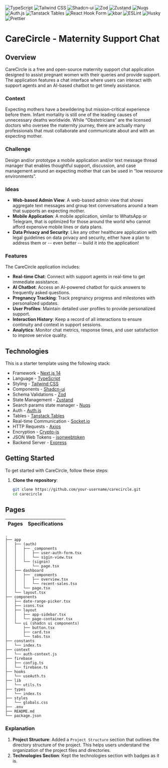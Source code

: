 ![TypeScript](https://img.shields.io/badge/TypeScript-007ACC?style=for-the-badge&logo=typescript&logoColor=white)
![Tailwind CSS](https://img.shields.io/badge/Tailwind_CSS-38B2AC?style=for-the-badge&logo=tailwind-css&logoColor=white)
![Shadcn-ui](https://img.shields.io/badge/Shadcn--ui-000000?style=for-the-badge&logo=shadcn&logoColor=white)
![Zod](https://img.shields.io/badge/Zod-000000?style=for-the-badge&logo=zod&logoColor=white)
![Zustand](https://img.shields.io/badge/Zustand-000000?style=for-the-badge&logo=zustand&logoColor=white)
![Nuqs](https://img.shields.io/badge/Nuqs-000000?style=for-the-badge&logo=nuqs&logoColor=white)
![Auth.js](https://img.shields.io/badge/Auth.js-000000?style=for-the-badge&logo=auth0&logoColor=white)
![Tanstack Tables](https://img.shields.io/badge/Tanstack_Tables-000000?style=for-the-badge&logo=tanstack&logoColor=white)
![React Hook Form](https://img.shields.io/badge/React_Hook_Form-000000?style=for-the-badge&logo=reacthookform&logoColor=white)
![kbar](https://img.shields.io/badge/kbar-000000?style=for-the-badge&logo=kbar&logoColor=white)
![ESLint](https://img.shields.io/badge/ESLint-4B32C3?style=for-the-badge&logo=eslint&logoColor=white)
![Husky](https://img.shields.io/badge/Husky-000000?style=for-the-badge&logo=husky&logoColor=white)
![Prettier](https://img.shields.io/badge/Prettier-000000?style=for-the-badge&logo=prettier&logoColor=white)

# CareCircle - Maternity Support Chat

## Overview

CareCircle is a free and open-source maternity support chat application designed to assist pregnant women with their queries and provide support. The application features a chat interface where users can interact with support agents and an AI-based chatbot to get timely assistance.

### Context

Expecting mothers have a bewildering but mission-critical experience before them. Infant mortality is still one of the leading causes of unnecessary deaths worldwide. While “Obstetricians” are the licensed doctors who oversee the maternity journey, there are actually many professionals that must collaborate and communicate about and with an expecting mother.

### Challenge

Design and/or prototype a mobile application and/or text message thread manager that enables thoughtful support, discussion, and case management around an expecting mother that can be used in “low resource environments”.

### Ideas

- **Web-based Admin View**: A web-based admin view that shows aggregate text messages and group text conversations around a team that supports an expecting mother.
- **Mobile Application**: A mobile application, similar to WhatsApp or Telegram, that is optimized for those around the world who cannot afford expensive mobile lines or data plans.
- **Data Privacy and Security**: Like any other healthcare application with legal guidelines on data privacy and security, either have a plan to address them or -- even better -- build it into the application!

### Features

The CareCircle application includes:

- **Real-time Chat**: Connect with support agents in real-time to get immediate assistance.
- **AI Chatbot**: Access an AI-powered chatbot for quick answers to frequently asked questions.
- **Pregnancy Tracking**: Track pregnancy progress and milestones with personalized updates.
- **User Profiles**: Maintain detailed user profiles to provide personalized support.
- **Interaction History**: Keep a record of all interactions to ensure continuity and context in support sessions.
- **Analytics**: Monitor chat metrics, response times, and user satisfaction to improve service quality.

## Technologies

This is a starter template using the following stack:

- Framework - [Next.js 14](https://nextjs.org/13)
- Language - [TypeScript](https://www.typescriptlang.org)
- Styling - [Tailwind CSS](https://tailwindcss.com)
- Components - [Shadcn-ui](https://ui.shadcn.com)
- Schema Validations - [Zod](https://zod.dev)
- State Management - [Zustand](https://zustand-demo.pmnd.rs)
- Search params state manager - [Nuqs](https://nuqs.47ng.com/)
- Auth - [Auth.js](https://authjs.dev/)
- Tables - [Tanstack Tables](https://ui.shadcn.com/docs/components/data-table)
- Real-time Communication - [Socket.io](https://socket.io)
- HTTP Requests - [Axios](https://axios-http.com)
- Encryption - [Crypto-js](https://cryptojs.gitbook.io/docs/)
- JSON Web Tokens - [jsonwebtoken](https://github.com/auth0/node-jsonwebtoken)
- Backend Server - [Express](https://expressjs.com)

## Getting Started

To get started with CareCircle, follow these steps:

1. **Clone the repository**:
   ```bash
   git clone https://github.com/your-username/carecircle.git
   cd carecircle
   ```

## Pages

| Pages | Specifications |
| :---- | -------------- |

```plaintext
.
├── app
│   ├── (auth)
│   │   ├── _components
│   │   │   ├── user-auth-form.tsx
│   │   │   └── sigin-view.tsx
│   │   └── (signin)
│   │       └── page.tsx
│   ├── dashboard
│   │   ├── _components
│   │   │   ├── overview.tsx
│   │   │   └── recent-sales.tsx
│   │   └── page.tsx
│   └── layout.tsx
├── components
│   ├── date-range-picker.tsx
│   ├── icons.tsx
│   ├── layout
│   │   ├── app-sidebar.tsx
│   │   └── page-container.tsx
│   └── ui (shadcn ui components)
│       ├── button.tsx
│       ├── card.tsx
│       └── tabs.tsx
├── constants
│   └── index.ts
├── context
│   └── auth-context.js
├── firebase
│   ├── config.ts
│   └── firebase.ts
├── hooks
│   └── useAuth.ts
├── lib
│   └── utils.ts
├── types
│   └── index.ts
├── styles
│   └── globals.css
├── .env
├── README.md
└── package.json
```

### Explanation

1. **Project Structure**: Added a `Project Structure` section that outlines the directory structure of the project. This helps users understand the organization of the project files and directories.
2. **Technologies Section**: Kept the technologies section with badges as it is.
